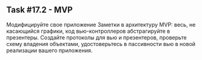 ## Task #17.2 - MVP

Модифицируйте свое приложение Заметки в архитектуру MVP: весь, не касающийся графики, код вью-контроллеров абстрагируйте в презентеры. Создайте протоколы для вью и презентеров, проверьте схему владения объектами, удостоверьтесь в пассивности вью в новой реализации вашего приложения.
